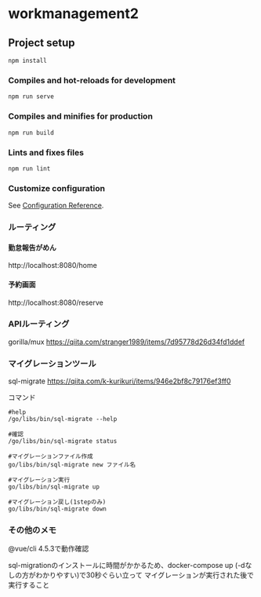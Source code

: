 # workmanagement2

## Project setup
```
npm install
```

### Compiles and hot-reloads for development
```
npm run serve
```

### Compiles and minifies for production
```
npm run build
```

### Lints and fixes files
```
npm run lint
```

### Customize configuration
See [Configuration Reference](https://cli.vuejs.org/config/).

### ルーティング

#### 勤怠報告がめん
http://localhost:8080/home

#### 予約画面
http://localhost:8080/reserve



### APIルーティング
gorilla/mux
https://qiita.com/stranger1989/items/7d95778d26d34fd1ddef


### マイグレーションツール
sql-migrate
https://qiita.com/k-kurikuri/items/946e2bf8c79176ef3ff0

コマンド
```
#help
/go/libs/bin/sql-migrate --help

#確認
/go/libs/bin/sql-migrate status

#マイグレーションファイル作成
go/libs/bin/sql-migrate new ファイル名

#マイグレーション実行
go/libs/bin/sql-migrate up

#マイグレーション戻し(1stepのみ)
go/libs/bin/sql-migrate down

```

### その他のメモ
@vue/cli 4.5.3で動作確認

sql-migrationのインストールに時間がかかるため、docker-compose up (-dなしの方がわかりやすい)で30秒ぐらい立って
マイグレーションが実行された後で実行すること